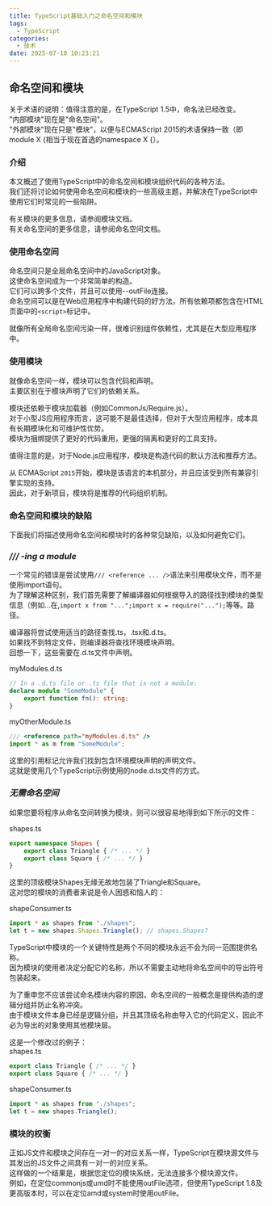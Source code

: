 ```yaml
---
title: TypeScript基础入门之命名空间和模块
tags:
  - TypeScript
categories:
  - 技术
date: 2025-07-10 10:23:21
---
```


## 命名空间和模块

关于术语的说明：值得注意的是，在TypeScript 1.5中，命名法已经改变。  
"内部模块"现在是"命名空间"。  
"外部模块"现在只是"模块"，以便与ECMAScript 2015的术语保持一致（即module X {相当于现在首选的namespace X {）。

### 介绍

本文概述了使用TypeScript中的命名空间和模块组织代码的各种方法。  
我们还将讨论如何使用命名空间和模块的一些高级主题，并解决在TypeScript中使用它们时常见的一些陷阱。

有关模块的更多信息，请参阅模块文档。  
有关命名空间的更多信息，请参阅命名空间文档。

### 使用命名空间

命名空间只是全局命名空间中的JavaScript对象。  
这使命名空间成为一个非常简单的构造。  
它们可以跨多个文件，并且可以使用--outFile连接。  
命名空间可以是在Web应用程序中构建代码的好方法，所有依赖项都包含在HTML页面中的`<script>`标记中。

就像所有全局命名空间污染一样，很难识别组件依赖性，尤其是在大型应用程序中。

### 使用模块

就像命名空间一样，模块可以包含代码和声明。  
主要区别在于模块声明了它们的依赖关系。

模块还依赖于模块加载器（例如CommonJs/Require.js）。  
对于小型JS应用程序而言，这可能不是最佳选择，但对于大型应用程序，成本具有长期模块化和可维护性优势。  
模块为捆绑提供了更好的代码重用，更强的隔离和更好的工具支持。

值得注意的是，对于Node.js应用程序，模块是构造代码的默认方法和推荐方法。

从 ECMAScript `2015`开始，模块是该语言的本机部分，并且应该受到所有兼容引擎实现的支持。  
因此，对于新项目，模块将是推荐的代码组织机制。

### 命名空间和模块的缺陷

下面我们将描述使用命名空间和模块时的各种常见缺陷，以及如何避免它们。

### */// <reference>-ing a module*

一个常见的错误是尝试使用`/// <reference ... />`语法来引用模块文件，而不是使用import语句。  
为了理解这种区别，我们首先需要了解编译器如何根据导入的路径找到模块的类型信息（例如...在,`import x from "...";import x = require("...");`等等。路径。

编译器将尝试使用适当的路径查找.ts，.tsx和.d.ts。  
如果找不到特定文件，则编译器将查找环境模块声明。  
回想一下，这些需要在.d.ts文件中声明。

myModules.d.ts

```ts
// In a .d.ts file or .ts file that is not a module:
declare module "SomeModule" {
    export function fn(): string;
}
```

myOtherModule.ts

```ts
/// <reference path="myModules.d.ts" />
import * as m from "SomeModule";
```

这里的引用标记允许我们找到包含环境模块声明的声明文件。  
这就是使用几个TypeScript示例使用的node.d.ts文件的方式。

### *无需命名空间*

如果您要将程序从命名空间转换为模块，则可以很容易地得到如下所示的文件：

shapes.ts

```ts
export namespace Shapes {
    export class Triangle { /* ... */ }
    export class Square { /* ... */ }
}
```

这里的顶级模块Shapes无缘无故地包装了Triangle和Square。  
这对您的模块的消费者来说是令人困惑和恼人的：

shapeConsumer.ts

```ts
import * as shapes from "./shapes";
let t = new shapes.Shapes.Triangle(); // shapes.Shapes?
```

TypeScript中模块的一个关键特性是两个不同的模块永远不会为同一范围提供名称。  
因为模块的使用者决定分配它的名称，所以不需要主动地将命名空间中的导出符号包装起来。

为了重申您不应该尝试命名模块内容的原因，命名空间的一般概念是提供构造的逻辑分组并防止名称冲突。  
由于模块文件本身已经是逻辑分组，并且其顶级名称由导入它的代码定义，因此不必为导出的对象使用其他模块层。

这是一个修改过的例子：  
shapes.ts

```ts
export class Triangle { /* ... */ }
export class Square { /* ... */ }
```

shapeConsumer.ts

```ts
import * as shapes from "./shapes";
let t = new shapes.Triangle();
```

### 模块的权衡

正如JS文件和模块之间存在一对一的对应关系一样，TypeScript在模块源文件与其发出的JS文件之间具有一对一的对应关系。  
这样做的一个结果是，根据您定位的模块系统，无法连接多个模块源文件。  
例如，在定位commonjs或umd时不能使用outFile选项，但使用TypeScript 1.8及更高版本时，可以在定位amd或system时使用outFile。
